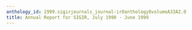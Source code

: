 ```yaml
---
anthology_id: 1999.sigirjournals_journal-ir0anthology0volumeA33A2.0
title: Annual Report for SIGIR, July 1998 - June 1999
---
```

